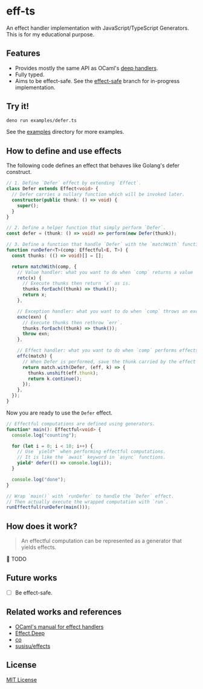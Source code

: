 # eff-ts

An effect handler implementation with JavaScript/TypeScript Generators.
This is for my educational purpose.

## Features

- Provides mostly the same API as OCaml's [deep handlers](https://v2.ocaml.org/api/Effect.Deep.html).
- Fully typed.
- Aims to be effect-safe. See the [effect-safe](https://github.com/wasabi315/eff-ts/tree/effect-safe) branch for in-progress implementation.

## Try it!

```sh
deno run examples/defer.ts
```

See the [examples](https://github.com/wasabi315/eff-ts/tree/main/examples) directory for more examples.

## How to define and use effects

The following code defines an effect that behaves like Golang's defer construct.

```typescript
// 1. Define `Defer` effect by extending `Effect`.
class Defer extends Effect<void> {
  // Defer carries a nullary function which will be invoked later.
  constructor(public thunk: () => void) {
    super();
  }
}

// 2. Define a helper function that simply perform `Defer`.
const defer = (thunk: () => void) => perform(new Defer(thunk));

// 3. Define a function that handle `Defer` with the `matchWith` function.
function runDefer<T>(comp: Effectful<E, T>) {
  const thunks: (() => void)[] = [];

  return matchWith(comp, {
    // Value handler: what you want to do when `comp` returns a value `x`.
    retc(x) {
      // Execute thunks then return `x` as is.
      thunks.forEach((thunk) => thunk());
      return x;
    },

    // Exception handler: what you want to do when `comp` throws an exception `exn`.
    exnc(exn) {
      // Execute thunks then rethrow `err`.
      thunks.forEach((thunk) => thunk());
      throw exn;
    },

    // Effect handler: what you want to do when `comp` performs effects.
    effc(match) {
      // When Defer is performed, save the thunk carried by the effect then resume the continuation `k` with a void value.
      return match.with(Defer, (eff, k) => {
        thunks.unshift(eff.thunk);
        return k.continue();
      });
    },
  });
}
```

Now you are ready to use the `Defer` effect.

```typescript
// Effectful computations are defined using generators.
function* main(): Effectful<void> {
  console.log("counting");

  for (let i = 0; i < 10; i++) {
    // Use `yield*` when performing effectful computations.
    // It is like the `await` keyword in `async` functions.
    yield* defer(() => console.log(i));
  }

  console.log("done");
}

// Wrap `main()` with `runDefer` to handle the `Defer` effect.
// Then actually execute the wrapped computation with `run`.
runEffectful(runDefer(main()));
```

## How does it work?

> An effectful computation can be represented as a generator that yields effects.

:construction: TODO

## Future works

- [ ] Be effect-safe.

## Related works and references

- [OCaml's manual for effect handlers](https://v2.ocaml.org/releases/5.0/manual/effects.html)
- [Effect.Deep](https://v2.ocaml.org/api/Effect.Deep.html)
- [co](https://www.npmjs.com/package/co)
- [susisu/effects](https://github.com/susisu/effects)

## License

[MIT License](https://opensource.org/licenses/mit-license.php)
